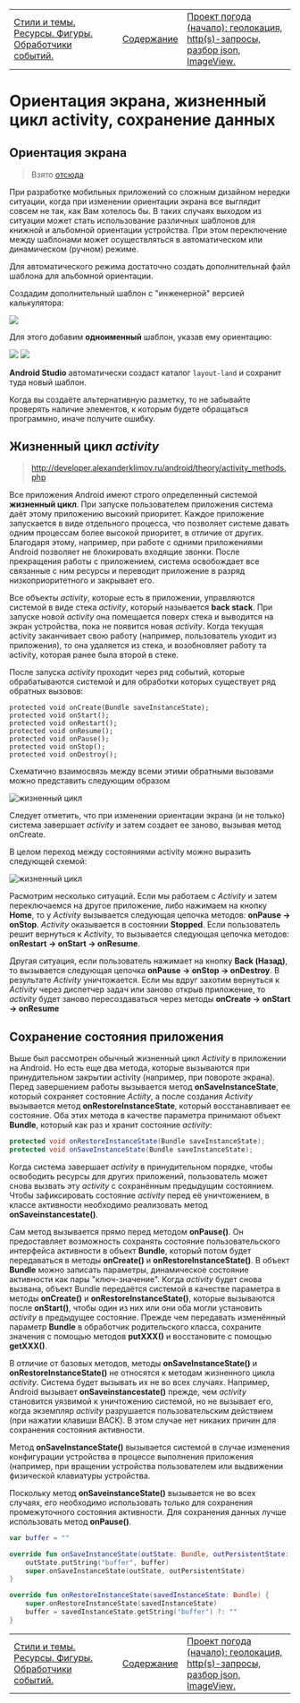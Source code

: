 <table style="width: 100%;"><tr><td style="width: 40%;">
<a href="./themes.md">Стили и темы. Ресурсы. Фигуры. Обработчики событий.
</a></td><td style="width: 20%;">
<a href="../readme.md">Содержание
</a></td><td style="width: 40%;">
<a href="./weather.md">Проект погода (начало): геолокация, http(s)-запросы, разбор json, ImageView.
</a></td><tr></table>

# Ориентация экрана, жизненный цикл activity, сохранение данных

## Ориентация экрана

>Взято [отсюда](http://developer.alexanderklimov.ru/android/orientation.php#whereorientation)

При разработке мобильных приложений со сложным дизайном нередки ситуации, когда при изменении ориентации экрана все выглядит совсем не так, как Вам хотелось бы. В таких случаях выходом из ситуации может стать использование различных шаблонов для книжной и альбомной ориентации устройства. При этом переключение между шаблонами может осуществляться в автоматическом или динамическом (ручном) режиме.

Для автоматического режима достаточно создать дополнительнай файл шаблона для альбомной ориентации.

Создадим дополнительный шаблон с "инженерной" версией калькулятора:

![](../img/calc_landscape.jpeg)

Для этого добавим **одноименный** шаблон, указав ему ориентацию:

![](../img/layout_orientation.png)
![](../img/layout_orientation2.png)

**Android Studio** автоматически создаст каталог `layout-land` и сохранит туда новый шаблон.

Когда вы создаёте альтернативную разметку, то не забывайте проверять наличие элементов, к которым будете обращаться программно, иначе получите ошибку.

## Жизненный цикл *activity*

>http://developer.alexanderklimov.ru/android/theory/activity_methods.php

Все приложения Android имеют строго определенный системой **жизненный цикл**. При запуске пользователем приложения система даёт этому приложению высокий приоритет. Каждое приложение запускается в виде отдельного процесса, что позволяет системе давать одним процессам более высокой приоритет, в отличие от других. Благодаря этому, например, при работе с одними приложениями Android позволяет не блокировать входящие звонки. После прекращения работы с приложением, система освобождает все связанные с ним ресурсы и переводит приложение в разряд низкоприоритетного и закрывает его.

Все объекты *activity*, которые есть в приложении, управляются системой в виде стека *activity*, который называется **back stack**. При запуске новой *activity* она помещается поверх стека и выводится на экран устройства, пока не появится новая *activity*. Когда текущая activity заканчивает свою работу (например, пользователь уходит из приложения), то она удаляется из стека, и возобновляет работу та activity, которая ранее была второй в стеке.

После запуска *activity* проходит через ряд событий, которые обрабатываются системой и для обработки которых существует ряд обратных вызовов:

```
protected void onCreate(Bundle saveInstanceState);
protected void onStart();
protected void onRestart();
protected void onResume();
protected void onPause();
protected void onStop();
protected void onDestroy();
```

Схематично взаимосвязь между всеми этими обратными вызовами можно представить следующим образом

![жизненный цикл](../img/life_cycle.png)

Cледует отметить, что при изменении ориентации экрана (и не только) система завершает *activity* и затем создает ее заново, вызывая метод onCreate.

В целом переход между состояниями activity можно выразить следующей схемой:

![жизненный цикл](../img/activitystates.png)

Расмотрим несколько ситуаций. Если мы работаем с *Activity* и затем переключаемся на другое приложение, либо нажимаем на кнопку **Home**, то у *Activity* вызывается следующая цепочка методов: **onPause -> onStop**. *Activity* оказывается в состоянии **Stopped**. Если пользователь решит вернуться к *Activity*, то вызывается следующая цепочка методов: **onRestart -> onStart -> onResume**.

Другая ситуация, если пользователь нажимает на кнопку **Back (Назад)**, то вызывается следующая цепочка **onPause -> onStop -> onDestroy**. В результате *Activity* уничтожается. Если мы вдруг захотим вернуться к *Activity* через диспетчер задач или заново открыв приложение, то *activity* будет заново пересоздаваться через методы **onCreate -> onStart -> onResume**

## Сохранение состояния приложения

Выше был рассмотрен обычный жизненный цикл *Activity* в приложении на Android. Но есть еще два метода, которые вызываются при принудительном закрытии activity (например, при повороте экрана). Перед завершением работы вызывается метод **onSaveInstanceState**, который сохраняет состояние *Actiity*, а после создания *Activity* вызывается метод **onRestoreInstanceState**, который восстанавливает ее состояние. Оба этих метода в качестве параметра принимают объект **Bundle**, который как раз и хранит состояние *activity*:

```java
protected void onRestoreInstanceState(Bundle saveInstanceState);
protected void onSaveInstanceState(Bundle saveInstanceState);
```

Когда система завершает *activity* в принудительном порядке, чтобы освободить ресурсы для других приложений, пользователь может снова вызвать эту *activity* с сохранённым предыдущим состоянием. Чтобы зафиксировать состояние *activity* перед её уничтожением, в классе активности необходимо реализовать метод **onSaveinstancestate()**.

Сам метод вызывается прямо перед методом **onPause()**. Он предоставляет возможность сохранять состояние пользовательского интерфейса активности в объект **Bundle**, который потом будет передаваться в методы **onCreate()** и **onRestoreInstanceState()**. В объект **Bundle** можно записать параметры, динамическое состояние активности как пары "ключ-значение". Когда *activity* будет снова вызвана, объект Bundle передаётся системой в качестве параметра в методы **onCreate()** и **onRestoreInstanceState()**, которые вызываются после **onStart()**, чтобы один из них или они оба могли установить *activity* в предыдущее состояние. Прежде чем передавать изменённый параметр **Bundle** в обработчик родительского класса, сохраните значения с помощью методов **putXXX()** и восстановите с помощью **getXXX()**.

В отличие от базовых методов, методы **onSaveInstanceState()** и **onRestoreInstanceState()** не относятся к методам жизненного цикла *activity*. Система будет вызывать их не во всех случаях. Например, Android вызывает **onSaveinstancestate()** прежде, чем *activity* становится уязвимой к уничтожению системой, но не вызывает его, когда экземпляр *activity* разрушается пользовательским действием (при нажатии клавиши BACK). В этом случае нет никаких причин для сохранения состояния активности.

Метод **onSaveInstanceState()** вызывается системой в случае изменения конфигурации устройства в процессе выполнения приложения (например, при вращении устройства пользователем или выдвижении физической клавиатуры устройства.

Поскольку метод **onSaveinstanceState()** вызывается не во всех случаях, его необходимо использовать только для сохранения промежуточного состояния активности. Для сохранения данных лучше использовать метод **onPause()**.

```kt
var buffer = ""

override fun onSaveInstanceState(outState: Bundle, outPersistentState: PersistableBundle) {
    outState.putString("buffer", buffer)
    super.onSaveInstanceState(outState, outPersistentState)
}

override fun onRestoreInstanceState(savedInstanceState: Bundle) {
    super.onRestoreInstanceState(savedInstanceState)
    buffer = savedInstanceState.getString("buffer") ?: ""
}
```

<table style="width: 100%;"><tr><td style="width: 40%;">
<a href="./themes.md">Стили и темы. Ресурсы. Фигуры. Обработчики событий.
</a></td><td style="width: 20%;">
<a href="../readme.md">Содержание
</a></td><td style="width: 40%;">
<a href="./weather.md">Проект погода (начало): геолокация, http(s)-запросы, разбор json, ImageView.
</a></td><tr></table>
